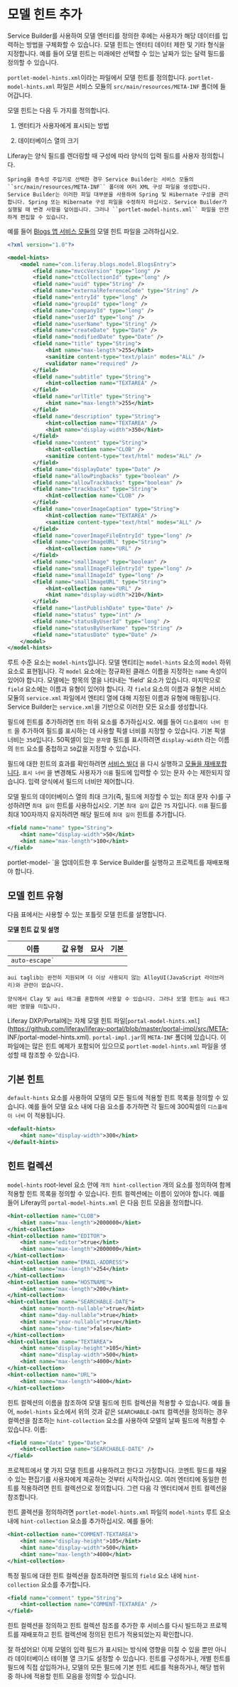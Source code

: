 # 모델 힌트 추가

Service Builder를 사용하여 모델 엔터티를 정의한 후에는 사용자가 해당 데이터를 입력하는 방법을 구체화할 수 있습니다. 모델 힌트는 엔터티 데이터 제한 및 기타 형식을 지정합니다. 예를 들어 모델 힌트는 미래에만 선택할 수 있는 날짜가 있는 달력 필드를 정의할 수 있습니다.

`portlet-model-hints.xml`이라는 파일에서 모델 힌트를 정의합니다. `portlet-model-hints.xml` 파일은 서비스 모듈의 `src/main/resources/META-INF` 폴더에 들어갑니다.

모델 힌트는 다음 두 가지를 정의합니다.

1. 엔터티가 사용자에게 표시되는 방법

1. 데이터베이스 열의 크기

Liferay는 양식 필드를 렌더링할 때 구성에 따라 양식의 입력 필드를 사용자 정의합니다.

```{note}
Spring을 종속성 주입기로 선택한 경우 Service Builder는 서비스 모듈의 ``src/main/resources/META-INF`` 폴더에 여러 XML 구성 파일을 생성합니다. Service Builder는 이러한 파일 대부분을 사용하여 Spring 및 Hibernate 구성을 관리합니다. Spring 또는 Hibernate 구성 파일을 수정하지 마십시오. Service Builder가 실행될 때 변경 사항을 덮어씁니다. 그러나 ``portlet-model-hints.xml`` 파일을 안전하게 편집할 수 있습니다.
```

예를 들어 [Blogs 앱 서비스 모듈의](https://github.com/liferay/liferay-portal/blob/master/modules/apps/blogs/blogs-service/src/main/resources/META-INF/portlet-model-hints.xml) 모델 힌트 파일을 고려하십시오.

```xml
<?xml version="1.0"?>

<model-hints>
    <model name="com.liferay.blogs.model.BlogsEntry">
        <field name="mvccVersion" type="long" />
        <field name="ctCollectionId" type="long" />
        <field name="uuid" type="String" />
        <field name="externalReferenceCode" type="String" />
        <field name="entryId" type="long" />
        <field name="groupId" type="long" />
        <field name="companyId" type="long" />
        <field name="userId" type="long" />
        <field name="userName" type="String" />
        <field name="createDate" type="Date" />
        <field name="modifiedDate" type="Date" />
        <field name="title" type="String">
            <hint name="max-length">255</hint>
            <sanitize content-type="text/plain" modes="ALL" />
            <validator name="required" />
        </field>
        <field name="subtitle" type="String">
            <hint-collection name="TEXTAREA" />
        </field>
        <field name="urlTitle" type="String">
            <hint name="max-length">255</hint>
        </field>
        <field name="description" type="String">
            <hint-collection name="TEXTAREA" />
            <hint name="display-width">350</hint>
        </field>
        <field name="content" type="String">
            <hint-collection name="CLOB" />
            <sanitize content-type="text/html" modes="ALL" />
        </field>
        <field name="displayDate" type="Date" />
        <field name="allowPingbacks" type="boolean" />
        <field name="allowTrackbacks" type="boolean" />
        <field name="trackbacks" type="String">
            <hint-collection name="CLOB" />
        </field>
        <field name="coverImageCaption" type="String">
            <hint-collection name="TEXTAREA" />
            <sanitize content-type="text/html" modes="ALL" />
        </field>
        <field name="coverImageFileEntryId" type="long" />
        <field name="coverImageURL" type="String">
            <hint-collection name="URL" />
        </field>
        <field name="smallImage" type="boolean" />
        <field name="smallImageFileEntryId" type="long" />
        <field name="smallImageId" type="long" />
        <field name="smallImageURL" type="String">
            <hint-collection name="URL" />
            <hint name="display-width">210</hint>
        </field>
        <field name="lastPublishDate" type="Date" />
        <field name="status" type="int" />
        <field name="statusByUserId" type="long" />
        <field name="statusByUserName" type="String" />
        <field name="statusDate" type="Date" />
    </model>
</model-hints>
```

루트 수준 요소는 `model-hints`입니다. 모델 엔티티는 `model-hints` 요소의 `model` 하위 요소로 표현됩니다. 각 `model` 요소에는 정규화된 클래스 이름을 지정하는 `name` 속성이 있어야 합니다. 모델에는 항목의 열을 나타내는 'field' 요소가 있습니다. 마지막으로 `field` 요소에는 이름과 유형이 있어야 합니다. 각 `field` 요소의 이름과 유형은 서비스 모듈의 `service.xml` 파일에서 엔티티 열에 대해 지정된 이름과 유형에 매핑됩니다. Service Builder는 `service.xml`을 기반으로 이러한 모든 요소를 생성합니다.

필드에 힌트를 추가하려면 `힌트` 하위 요소를 추가하십시오. 예를 들어 `디스플레이 너비 힌트` 을 추가하여 필드를 표시하는 데 사용할 픽셀 너비를 지정할 수 있습니다. 기본 픽셀 너비는 `350`입니다. 50픽셀이 있는 `문자열` 필드를 표시하려면 `display-width` 라는 이름의 `힌트` 요소를 중첩하고 `50`값을 지정할 수 있습니다.

필드에 대한 힌트의 효과를 확인하려면 [서비스 빌더](../service-builder-basics/generating-model-persistence-and-service-code.md#generate-the-persistence-code) 을 다시 실행하고 [모듈을 재배포합니다](../../../../liferay-internals/fundamentals/module-projects.md#deploy-a-simple-module). `표시 너비` 을 변경해도 사용자가 `이름` 필드에 입력할 수 있는 문자 수는 제한되지 않습니다. 입력 양식에서 필드의 너비만 제어합니다.

모델 필드의 데이터베이스 열의 최대 크기(즉, 필드에 저장할 수 있는 최대 문자 수)를 구성하려면 `최대 길이` 힌트를 사용하십시오. 기본 `최대 길이` 값은 `75` 자입니다. `이름` 필드를 최대 100자까지 유지하려면 해당 필드에 `최대 길이` 힌트를 추가합니다.

```xml
<field name="name" type="String">
    <hint name="display-width">50</hint>
    <hint name="max-length">100</hint>
</field>
```

portlet-model-</code> `을 업데이트한 후 Service Builder를 실행하고 프로젝트를 재배포해야 합니다.</p>

<h2 spaces-before="0">모델 힌트 유형</h2>

<p spaces-before="0">다음 표에서는 사용할 수 있는 포틀릿 모델 힌트를 설명합니다.</p>

<p spaces-before="0"><strong x-id="1">모델 힌트 값 및 설명</strong></p>

<table spaces-before="0">
<thead>
<tr>
  <th>이름</th>
  <th align="left">값 유형</th>
  <th align="left">묘사</th>
  <th align="left">기본</th>
</tr>
</thead>
<tbody>
<tr>
  <td><code>auto-escape`</td> 

</tr> 

</tbody> </table>

```{note}
aui taglib는 완전히 지원되며 더 이상 사용되지 않는 AlloyUI(JavaScript 라이브러리)와 관련이 없습니다.
```

```{note}
양식에서 Clay 및 aui 태그를 혼합하여 사용할 수 있습니다. 그러나 모델 힌트는 aui 태그에만 영향을 미칩니다.
```

Liferay DXP/Portal에는 자체 모델 힌트 파일[`portal-model-hints.xml`](https://github.com/liferay/liferay-portal/blob/master/portal-impl/src/META- INF/portal-model-hints.xml). `portal-impl.jar`의 `META-INF` 폴더에 있습니다. 이 파일에는 많은 힌트 예제가 포함되어 있으므로 `portlet-model-hints.xml` 파일을 생성할 때 참조할 수 있습니다.

## 기본 힌트

`default-hints` 요소를 사용하여 모델의 모든 필드에 적용할 힌트 목록을 정의할 수 있습니다. 예를 들어 모델 요소 내에 다음 요소를 추가하면 각 필드에 300픽셀의 `디스플레이 너비` 이 적용됩니다.

```xml
<default-hints>
    <hint name="display-width">300</hint>
</default-hints>
```

## 힌트 컬렉션

`model-hints` root-level 요소 안에 `개의 hint-collection` 개의 요소를 정의하여 함께 적용할 힌트 목록을 정의할 수 있습니다. 힌트 컬렉션에는 이름이 있어야 합니다. 예를 들어 Liferay의 `portal-model-hints.xml` 은 다음 힌트 모음을 정의합니다.

```xml
<hint-collection name="CLOB">
    <hint name="max-length">2000000</hint>
</hint-collection>
<hint-collection name="EDITOR">
    <hint name="editor">true</hint>
    <hint name="max-length">2000000</hint>
</hint-collection>
<hint-collection name="EMAIL-ADDRESS">
    <hint name="max-length">254</hint>
</hint-collection>
<hint-collection name="HOSTNAME">
    <hint name="max-length">200</hint>
</hint-collection>
<hint-collection name="SEARCHABLE-DATE">
    <hint name="month-nullable">true</hint>
    <hint name="day-nullable">true</hint>
    <hint name="year-nullable">true</hint>
    <hint name="show-time">false</hint>
</hint-collection>
<hint-collection name="TEXTAREA">
    <hint name="display-height">105</hint>
    <hint name="display-width">500</hint>
    <hint name="max-length">4000</hint>
</hint-collection>
<hint-collection name="URL">
    <hint name="max-length">4000</hint>
</hint-collection>
```

힌트 컬렉션의 이름을 참조하여 모델 필드에 힌트 컬렉션을 적용할 수 있습니다. 예를 들어, `model-hints` 요소에서 위의 것과 같은 `SEARCHABLE-DATE` 컬렉션을 정의하는 경우 컬렉션을 참조하는 `hint-collection` 요소를 사용하여 모델의 날짜 필드에 적용할 수 있습니다. 이름:

```xml
<field name="date" type="Date">
    <hint-collection name="SEARCHABLE-DATE" />
</field>
```

프로젝트에서 몇 가지 모델 힌트를 사용하려고 한다고 가정합니다. 코멘트 필드를 채울 수 있는 편집기를 사용자에게 제공하는 것부터 시작하십시오. 여러 엔터티에 동일한 힌트를 적용하려면 힌트 컬렉션으로 정의합니다. 그런 다음 각 엔터티에서 힌트 컬렉션을 참조합니다.

힌트 콜렉션을 정의하려면 `portlet-model-hints.xml` 파일의 `model-hints` 루트 요소 내에 `hint-collection` 요소를 추가하십시오. 예를 들어:

```xml
<hint-collection name="COMMENT-TEXTAREA">
    <hint name="display-height">105</hint>
    <hint name="display-width">500</hint>
    <hint name="max-length">4000</hint>
</hint-collection>
```

특정 필드에 대한 힌트 컬렉션을 참조하려면 필드의 `field` 요소 내에 `hint-collection` 요소를 추가합니다.

```xml
<field name="comment" type="String">
    <hint-collection name="COMMENT-TEXTAREA" />
</field>
```

힌트 컬렉션을 정의하고 힌트 컬렉션 참조를 추가한 후 서비스를 다시 빌드하고 프로젝트를 재배포하고 힌트 컬렉션에 정의된 힌트가 적용되었는지 확인합니다.

잘 하셨어요! 이제 모델의 입력 필드가 표시되는 방식에 영향을 미칠 수 있을 뿐만 아니라 데이터베이스 테이블 열 크기도 설정할 수 있습니다. 힌트를 구성하거나, 개별 힌트를 필드에 직접 삽입하거나, 모델의 모든 필드에 기본 힌트 세트를 적용하거나, 해당 범위 중 하나에 적용할 힌트 모음을 정의할 수 있습니다.
